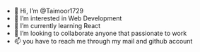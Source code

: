 - 👋 Hi, I’m @Taimoor1729
- 👀 I’m interested in Web Development
- 🌱 I’m currently learning React
- 💞️ I’m looking to collaborate anyone that passionate to work
- 📫 you have to reach me through my mail and github account

<!---
Taimoor1729/Taimoor1729 is a ✨ special ✨ repository because its `README.md` (this file) appears on your GitHub profile.
You can click the Preview link to take a look at your changes.
--->

